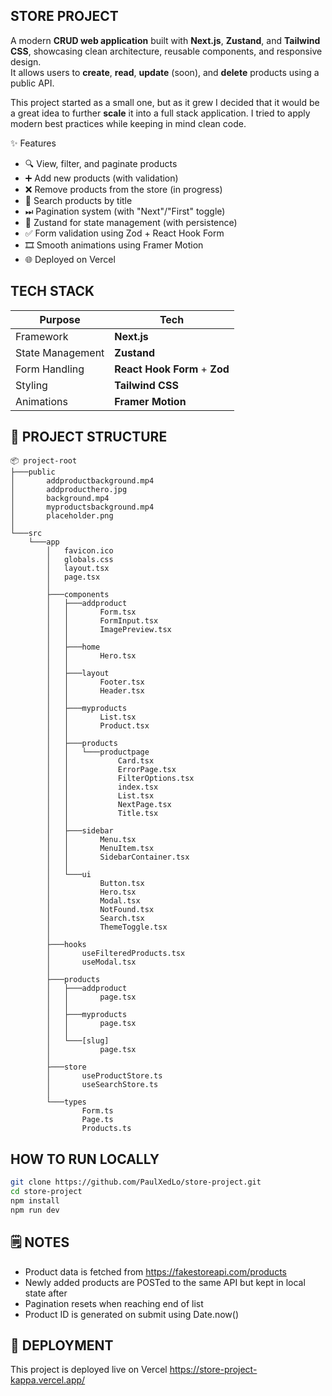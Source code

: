 ## STORE PROJECT

A modern **CRUD web application** built with **Next.js**, **Zustand**, and **Tailwind CSS**, showcasing clean architecture, reusable components, and responsive design.  
It allows users to **create**, **read**, **update** (soon), and **delete** products using a public API.

This project started as a small one, but as it grew I decided that it would be a great idea to further **scale** it into a full stack application. I tried to apply modern best practices while keeping in mind clean code.

✨ Features

- 🔍 View, filter, and paginate products
- ➕ Add new products (with validation)
- ❌ Remove products from the store (in progress)
- 🔎 Search products by title
- ⏭ Pagination system (with "Next"/"First" toggle)
- 🧠 Zustand for state management (with persistence)
- ✅ Form validation using Zod + React Hook Form
- 🎞 Smooth animations using Framer Motion
- 🌐 Deployed on Vercel

## TECH STACK

| Purpose          | Tech                          |
| ---------------- | ----------------------------- |
| Framework        | **Next.js**                   |
| State Management | **Zustand**                   |
| Form Handling    | **React Hook Form** + **Zod** |
| Styling          | **Tailwind CSS**              |
| Animations       | **Framer Motion**             |

## 📁 PROJECT STRUCTURE

```text
📦 project-root
├───public
│       addproductbackground.mp4
│       addproducthero.jpg
│       background.mp4
│       myproductsbackground.mp4
│       placeholder.png
│
└───src
    └───app
        │   favicon.ico
        │   globals.css
        │   layout.tsx
        │   page.tsx
        │
        ├───components
        │   ├───addproduct
        │   │       Form.tsx
        │   │       FormInput.tsx
        │   │       ImagePreview.tsx
        │   │
        │   ├───home
        │   │       Hero.tsx
        │   │
        │   ├───layout
        │   │       Footer.tsx
        │   │       Header.tsx
        │   │
        │   ├───myproducts
        │   │       List.tsx
        │   │       Product.tsx
        │   │
        │   ├───products
        │   │   └───productpage
        │   │           Card.tsx
        │   │           ErrorPage.tsx
        │   │           FilterOptions.tsx
        │   │           index.tsx
        │   │           List.tsx
        │   │           NextPage.tsx
        │   │           Title.tsx
        │   │
        │   ├───sidebar
        │   │       Menu.tsx
        │   │       MenuItem.tsx
        │   │       SidebarContainer.tsx
        │   │
        │   └───ui
        │           Button.tsx
        │           Hero.tsx
        │           Modal.tsx
        │           NotFound.tsx
        │           Search.tsx
        │           ThemeToggle.tsx
        │
        ├───hooks
        │       useFilteredProducts.tsx
        │       useModal.tsx
        │
        ├───products
        │   ├───addproduct
        │   │       page.tsx
        │   │
        │   ├───myproducts
        │   │       page.tsx
        │   │
        │   └───[slug]
        │           page.tsx
        │
        ├───store
        │       useProductStore.ts
        │       useSearchStore.ts
        │
        └───types
                Form.ts
                Page.ts
                Products.ts
```

## HOW TO RUN LOCALLY

```bash
git clone https://github.com/PaulXedLo/store-project.git
cd store-project
npm install
npm run dev
```

## 🗒️ NOTES

- Product data is fetched from https://fakestoreapi.com/products
- Newly added products are POSTed to the same API but kept in local state after
- Pagination resets when reaching end of list
- Product ID is generated on submit using Date.now()

## 🚀 DEPLOYMENT

This project is deployed live on Vercel https://store-project-kappa.vercel.app/
